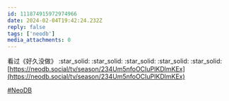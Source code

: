 ```yaml
---
id: 111874915972974966
date: 2024-02-04T19:42:24.232Z
reply: false
tags: ['neodb']
media_attachments: 0
---
```


看过《好久没做》 :star_solid: :star_solid: :star_solid: :star_solid: :star_solid:   
[https://neodb.social/tv/season/234Um5nfoOCIuPIKDlmKEx](https://neodb.social/tv/season/234Um5nfoOCIuPIKDlmKEx)

[#NeoDB](https://e5n.cc/tags/NeoDB)

